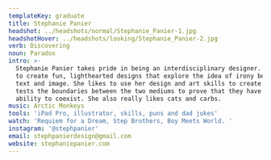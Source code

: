 ```yaml
---
templateKey: graduate
title: Stephanie Panier
headshot: ../headshots/normal/Stephanie_Panier-1.jpg
headshotHover: ../headshots/looking/Stephanie_Panier-2.jpg
verb: Discovering
noun: Paradox
intro: >-
  Stephanie Panier takes pride in being an interdisciplinary designer. She likes
  to create fun, lighthearted designs that explore the idea of irony between
  text and image. She likes to use her design and art skills to create work that
  tests the boundaries between the two mediums to prove that they have the
  ability to coexist. She also really likes cats and carbs.
music: Arctic Monkeys
tools: 'iPad Pro, illustrator, skills, puns and dad jokes'
watch: 'Requiem for a Dream, Step Brothers, Boy Meets World. '
instagram: '@stephpanier'
email: stephpanierdesign@gmail.com
website: stephaniepanier.com
---
```


